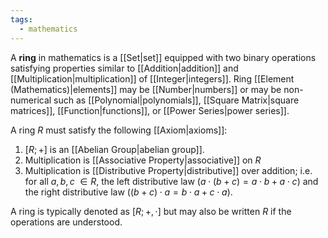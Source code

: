 ```yaml
---
tags:
  - mathematics
---
```

A **ring** in mathematics is a [[Set|set]] equipped with two binary operations satisfying properties similar to [[Addition|addition]] and [[Multiplication|multiplication]] of [[Integer|integers]]. Ring [[Element (Mathematics)|elements]] may be [[Number|numbers]] or may be non-numerical such as [[Polynomial|polynomials]], [[Square Matrix|square matrices]], [[Function|functions]], or [[Power Series|power series]]. 

A ring $R$ must satisfy the following [[Axiom|axioms]]:
1. $[R;+]$ is an [[Abelian Group|abelian group]].
2. Multiplication is [[Associative Property|associative]] on $R$
3. Multiplication is [[Distributive Property|distributive]] over addition; i.e. for all $a, b,c\ \in R$, the left distributive law ($a\cdot(b+c)=a\cdot b+a\cdot c$) and the right distributive law ($(b+c)\cdot a=b\cdot a+c\cdot a$). 

A ring is typically denoted as $[R;+,\cdot]$ but may also be written $R$ if the operations are understood. 
